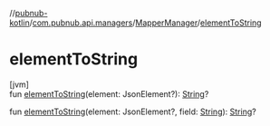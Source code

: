 //[pubnub-kotlin](../../../index.md)/[com.pubnub.api.managers](../index.md)/[MapperManager](index.md)/[elementToString](element-to-string.md)

# elementToString

[jvm]\
fun [elementToString](element-to-string.md)(element: JsonElement?): [String](https://kotlinlang.org/api/latest/jvm/stdlib/kotlin/-string/index.html)?

fun [elementToString](element-to-string.md)(element: JsonElement?, field: [String](https://kotlinlang.org/api/latest/jvm/stdlib/kotlin/-string/index.html)): [String](https://kotlinlang.org/api/latest/jvm/stdlib/kotlin/-string/index.html)?
